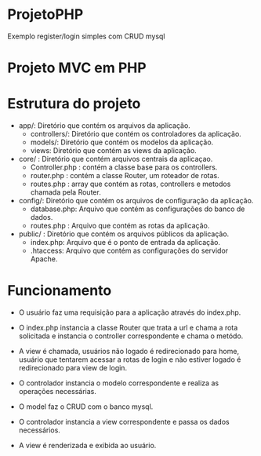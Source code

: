# ProjetoPHP
Exemplo register/login simples com CRUD mysql

# Projeto MVC em PHP

# Estrutura do projeto
* app/: Diretório que contém os arquivos da aplicação.
	+ controllers/: Diretório que contém os controladores da aplicação.
	+ models/: Diretório que contém os modelos da aplicação.
	+ views: Diretório que contém as views da aplicação.
* core/ : Diretório que contém arquivos centrais da aplicaçao.
  + Controller.php : contém a classe base para os controllers.
  + router.php : contém a classe Router, um roteador de rotas.
  + routes.php : array que contém as rotas, controllers e metodos chamada pela Router.
* config/: Diretório que contém os arquivos de configuração da aplicação.
	+ database.php: Arquivo que contém as configurações do banco de dados.
	+ routes.php : Arquivo que contém as rotas da aplicação.
* public/ : Diretório que contém os arquivos públicos da aplicação.
	+ index.php: Arquivo que é o ponto de entrada da aplicação.
	+ .htaccess: Arquivo que contém as configurações do servidor Apache.


# Funcionamento
* O usuário faz uma requisição para a aplicação através do index.php.
* O index.php instancia a classe Router que trata a url e chama a rota solicitada e instancia o controller correspondente e chama o metódo.
* A view é chamada, usuários não logado é redirecionado para home, usuário que tentarem acessar a rotas de login e não estiver logado é redirecionado para view de login.
  
* O controlador instancia o modelo correspondente e realiza as operações necessárias.
* O model faz o CRUD com o banco mysql.
* O controlador instancia a view correspondente e passa os dados necessários.
* A view é renderizada e exibida ao usuário.



